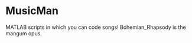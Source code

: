 MusicMan
========

MATLAB scripts in which you can code songs!  Bohemian_Rhapsody is the mangum opus.  
